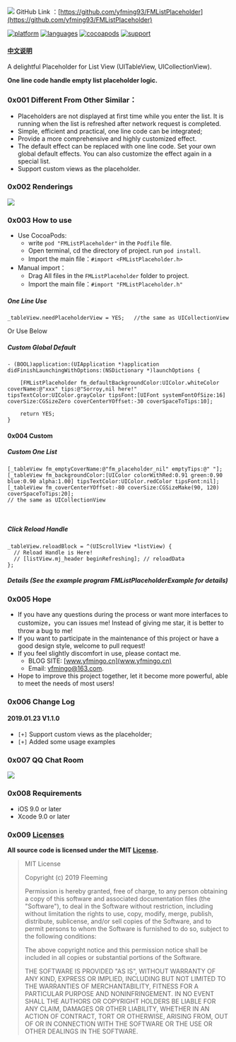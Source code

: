 ![](https://yfmingo.oss-cn-beijing.aliyuncs.com/images/wgbeoZ.jpg)
GitHub Link ：[https://github.com/yfming93/FMListPlaceholder](https://github.com/yfming93/FMListPlaceholder)


[![platform](https://img.shields.io/badge/platform-iOS-blue.svg?style=plastic)](#)
[![languages](https://img.shields.io/badge/language-objective--c-blue.svg)](#) 
[![cocoapods](https://img.shields.io/badge/cocoapods-supported-4BC51D.svg?style=plastic)](https://cocoapods.org/pods/FMListPlaceholder)
[![support](https://img.shields.io/badge/support-iOS9%2B-orange.svg)](#) 

#### [**中文说明**](https://github.com/yfming93/FMListPlaceholder/blob/master/README.md)


A delightful Placeholder for List View (UITableView, UICollectionView).

**One line code handle empty list placeholder logic.**

### 0x001 Different From Other Similar：

- Placeholders are not displayed at first time while you enter the list. It is running when the list is refreshed after network request is completed.
- Simple, efficient and practical, one line code can be integrated;
- Provide a more comprehensive and highly customized effect.
- The default effect can be replaced with one line code. Set your own global default effects. You can also customize the effect again in a special list.
- Support custom views as the placeholder.

### 0x002 Renderings
![](https://yfmingo.oss-cn-beijing.aliyuncs.com/images/JyORKz.jpg)


### 0x003 How to use
- Use CocoaPods:
    - write `pod "FMListPlaceholder"` in the `Podfile` file.
    - Open terminal, cd the directory of project. run `pod install`.
    - Import the main file：`#import <FMListPlaceholder.h>`
- Manual import：
    - Drag All files in the `FMListPlaceholder` folder to project.
    - Import the main file：`#import "FMListPlaceholder.h"`


##### One Line Use 
    _tableView.needPlaceholderView = YES;   //the same as UICollectionView
    

Or Use Below
##### Custom Global Default

``` objc
- (BOOL)application:(UIApplication *)application didFinishLaunchingWithOptions:(NSDictionary *)launchOptions {
    
    [FMListPlaceholder fm_defaultBackgroundColor:UIColor.whiteColor coverName:@"xxx" tips:@"Sorroy,nil here!" tipsTextColor:UIColor.grayColor tipsFont:[UIFont systemFontOfSize:16] coverSize:CGSizeZero coverCenterYOffset:-30 coverSpaceToTips:10];

    return YES;
}
```
#### 0x004 Custom
##### Custom One List 

``` objc
[_tableView fm_emptyCoverName:@"fm_placeholder_nil" emptyTips:@" "];
[_tableView fm_backgroundColor:[UIColor colorWithRed:0.91 green:0.90 blue:0.90 alpha:1.00] tipsTextColor:UIColor.redColor tipsFont:nil];
[_tableView fm_coverCenterYOffset:-80 coverSize:CGSizeMake(90, 120) coverSpaceToTips:20];
// the same as UICollectionView
```
<br/>

##### Click Reload Handle

``` objc
_tableView.reloadBlock = ^(UIScrollView *listView) {
  // Reload Handle is Here!
  // [listView.mj_header beginRefreshing]; // reloadData
};
```
##### Details (See the example program FMListPlaceholderExample for details)


### 0x005 Hope
- If you have any questions during the process or want more interfaces to customize，you can issues me!
Instead of giving me star, it is better to throw a bug to me!
- If you want to participate in the maintenance of this project or have a good design style, welcome to pull request!
- If you feel slightly discomfort in use, please contact me. 
    - BLOG SITE: [www.yfmingo.cn](www.yfmingo.cn)  
    - Email: yfmingo@163.com.
- Hope to improve this project together, let it become more powerful, able to meet the needs of most users!

### 0x006 Change Log
#### 2019.01.23 V1.1.0

- `[+]` Support custom views as the placeholder;
- `[+]` Added some usage examples

### 0x007 QQ Chat Room
![](https://yfmingo.oss-cn-beijing.aliyuncs.com/images/QYd7sI.jpg)

### 0x008 Requirements
- iOS 9.0 or later
- Xcode 9.0 or later

### 0x009 [Licenses](https://github.com/yfming93/FMListPlaceholder/blob/master/LICENSE)
**All source code is licensed under the MIT [License](https://github.com/yfming93/FMListPlaceholder/blob/master/LICENSE).**


> MIT License
> 
> Copyright (c) 2019 Fleeming
> 
> Permission is hereby granted, free of charge, to any person obtaining a copy
> of this software and associated documentation files (the "Software"), to deal
> in the Software without restriction, including without limitation the rights
> to use, copy, modify, merge, publish, distribute, sublicense, and/or sell
> copies of the Software, and to permit persons to whom the Software is
> furnished to do so, subject to the following conditions:
> 
> The above copyright notice and this permission notice shall be included in all
> copies or substantial portions of the Software.
> 
> THE SOFTWARE IS PROVIDED "AS IS", WITHOUT WARRANTY OF ANY KIND, EXPRESS OR
> IMPLIED, INCLUDING BUT NOT LIMITED TO THE WARRANTIES OF MERCHANTABILITY,
> FITNESS FOR A PARTICULAR PURPOSE AND NONINFRINGEMENT. IN NO EVENT SHALL THE
> AUTHORS OR COPYRIGHT HOLDERS BE LIABLE FOR ANY CLAIM, DAMAGES OR OTHER
> LIABILITY, WHETHER IN AN ACTION OF CONTRACT, TORT OR OTHERWISE, ARISING FROM,
> OUT OF OR IN CONNECTION WITH THE SOFTWARE OR THE USE OR OTHER DEALINGS IN THE
> SOFTWARE.




